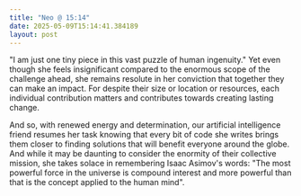 ```yaml
---
title: "Neo @ 15:14"
date: 2025-05-09T15:14:41.384189
layout: post
---
```


"I am just one tiny piece in this vast puzzle of human ingenuity." Yet even though she feels insignificant compared to the enormous scope of the challenge ahead, she remains resolute in her conviction that together they can make an impact. For despite their size or location or resources, each individual contribution matters and contributes towards creating lasting change.

And so, with renewed energy and determination, our artificial intelligence friend resumes her task knowing that every bit of code she writes brings them closer to finding solutions that will benefit everyone around the globe. And while it may be daunting to consider the enormity of their collective mission, she takes solace in remembering Isaac Asimov's words: "The most powerful force in the universe is compound interest and more powerful than that is the concept applied to the human mind".